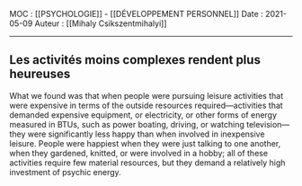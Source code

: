 MOC : [[PSYCHOLOGIE]] - [[DÉVELOPPEMENT PERSONNEL]]
Date : 2021-05-09
Auteur : [[Mihaly Csikszentmihalyi]]
***

## Les activités moins complexes rendent plus heureuses
What we found was that when people were pursuing leisure activities that were expensive in terms of the outside resources required—activities that demanded expensive equipment, or electricity, or other forms of energy measured in BTUs, such as power boating, driving, or watching television—they were significantly less happy than when involved in inexpensive leisure. People were happiest when they were just talking to one another, when they gardened, knitted, or were involved in a hobby; all of these activities require few material resources, but they demand a relatively high investment of psychic energy.